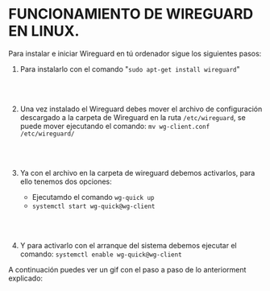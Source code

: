# FUNCIONAMIENTO DE WIREGUARD EN LINUX.

Para instalar e iniciar Wireguard en tú ordenador sigue los siguientes pasos:


1. Para instalarlo con el comando "`sudo apt-get install wireguard`"
<br>
<br>

2. Una vez instalado el Wireguard debes  mover el archivo de configuración descargado a la carpeta de Wireguard en la ruta ``/etc/wireguard``, se puede mover ejecutando el comando: `mv wg-client.conf /etc/wireguard/`
<br>
<br>

3. Ya con el archivo en la carpeta de wireguard debemos activarlos, para ello tenemos dos opciones:

    - Ejecutamdo el comando ``wg-quick up``
    - ``systemctl start wg-quick@wg-client ``
<br>
<br>

4. Y para activarlo con el arranque del sistema  debemos ejecutar el comando: ``systemctl enable wg-quick@wg-client ``

A continuación puedes ver un gif con el paso a paso de lo anteriorment explicado:


